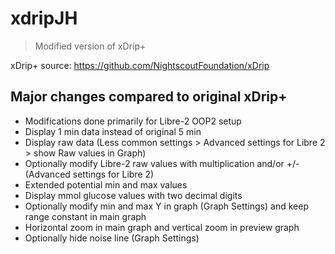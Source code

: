 # xdripJH
> Modified version of xDrip+

 xDrip+ source: https://github.com/NightscoutFoundation/xDrip

## Major changes compared to original xDrip+
* Modifications done primarily for Libre-2 OOP2 setup
* Display 1 min data instead of original 5 min
* Display raw data (Less common settings > Advanced settings for Libre 2 > show Raw values in Graph)
* Optionally modify Libre-2 raw values with multiplication and/or +/- (Advanced settings for Libre 2)
* Extended potential min and max values
* Display mmol glucose values with two decimal digits
* Optionally modify min and max Y in graph (Graph Settings) and keep range constant in main graph
* Horizontal zoom in main graph and vertical zoom in preview graph
* Optionally hide noise line (Graph Settings)
